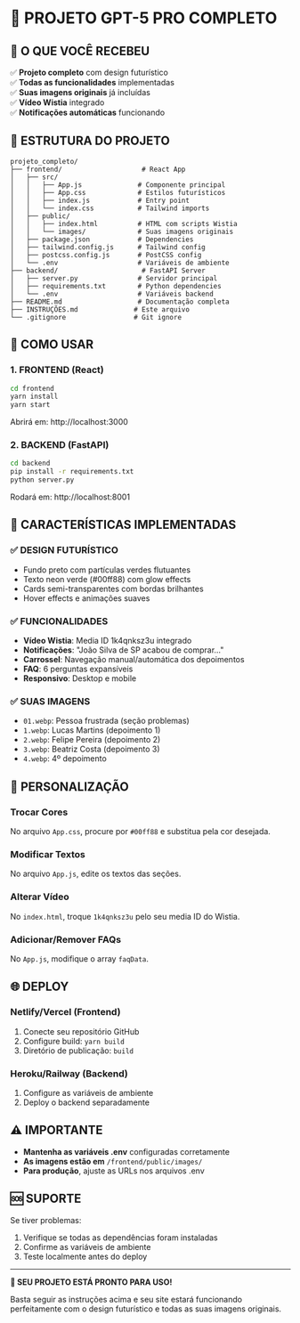 # 📁 PROJETO GPT-5 PRO COMPLETO

## 🎯 O QUE VOCÊ RECEBEU

✅ **Projeto completo** com design futurístico  
✅ **Todas as funcionalidades** implementadas  
✅ **Suas imagens originais** já incluídas  
✅ **Vídeo Wistia** integrado  
✅ **Notificações automáticas** funcionando  

## 📂 ESTRUTURA DO PROJETO

```
projeto_completo/
├── frontend/                    # React App
│   ├── src/
│   │   ├── App.js              # Componente principal
│   │   ├── App.css             # Estilos futurísticos
│   │   ├── index.js            # Entry point
│   │   └── index.css           # Tailwind imports
│   ├── public/
│   │   ├── index.html          # HTML com scripts Wistia
│   │   └── images/             # Suas imagens originais
│   ├── package.json            # Dependencies
│   ├── tailwind.config.js      # Tailwind config
│   ├── postcss.config.js       # PostCSS config
│   └── .env                    # Variáveis de ambiente
├── backend/                     # FastAPI Server
│   ├── server.py               # Servidor principal
│   ├── requirements.txt        # Python dependencies
│   └── .env                    # Variáveis backend
├── README.md                   # Documentação completa
├── INSTRUÇÕES.md              # Este arquivo
└── .gitignore                 # Git ignore

```

## 🚀 COMO USAR

### 1. FRONTEND (React)
```bash
cd frontend
yarn install
yarn start
```
Abrirá em: http://localhost:3000

### 2. BACKEND (FastAPI)
```bash
cd backend
pip install -r requirements.txt
python server.py
```
Rodará em: http://localhost:8001

## 🎨 CARACTERÍSTICAS IMPLEMENTADAS

### ✅ DESIGN FUTURÍSTICO
- Fundo preto com partículas verdes flutuantes
- Texto neon verde (#00ff88) com glow effects
- Cards semi-transparentes com bordas brilhantes
- Hover effects e animações suaves

### ✅ FUNCIONALIDADES
- **Vídeo Wistia**: Media ID 1k4qnksz3u integrado
- **Notificações**: "João Silva de SP acabou de comprar..."
- **Carrossel**: Navegação manual/automática dos depoimentos
- **FAQ**: 6 perguntas expansíveis
- **Responsivo**: Desktop e mobile

### ✅ SUAS IMAGENS
- `01.webp`: Pessoa frustrada (seção problemas)
- `1.webp`: Lucas Martins (depoimento 1)  
- `2.webp`: Felipe Pereira (depoimento 2)
- `3.webp`: Beatriz Costa (depoimento 3)
- `4.webp`: 4º depoimento

## 🔧 PERSONALIZAÇÃO

### Trocar Cores
No arquivo `App.css`, procure por `#00ff88` e substitua pela cor desejada.

### Modificar Textos
No arquivo `App.js`, edite os textos das seções.

### Alterar Vídeo
No `index.html`, troque `1k4qnksz3u` pelo seu media ID do Wistia.

### Adicionar/Remover FAQs
No `App.js`, modifique o array `faqData`.

## 🌐 DEPLOY

### Netlify/Vercel (Frontend)
1. Conecte seu repositório GitHub
2. Configure build: `yarn build`
3. Diretório de publicação: `build`

### Heroku/Railway (Backend)
1. Configure as variáveis de ambiente
2. Deploy o backend separadamente

## ⚠️ IMPORTANTE

- **Mantenha as variáveis .env** configuradas corretamente
- **As imagens estão em** `/frontend/public/images/`
- **Para produção**, ajuste as URLs nos arquivos .env

## 🆘 SUPORTE

Se tiver problemas:
1. Verifique se todas as dependências foram instaladas
2. Confirme as variáveis de ambiente
3. Teste localmente antes do deploy

---

**🎉 SEU PROJETO ESTÁ PRONTO PARA USO!**

Basta seguir as instruções acima e seu site estará funcionando perfeitamente com o design futurístico e todas as suas imagens originais.